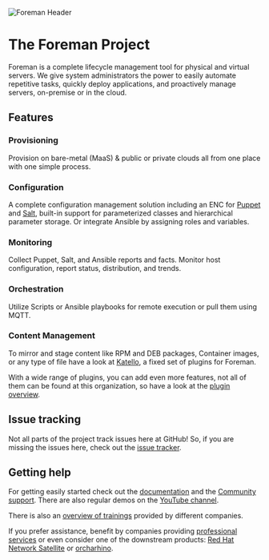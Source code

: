 ![Foreman Header](https://raw.githubusercontent.com/theforeman/.github/main/profile/foreman-header.png)

# The Foreman Project

Foreman is a complete lifecycle management tool for physical and virtual servers. We give system administrators the power to easily automate repetitive tasks, quickly deploy applications, and proactively manage servers, on-premise or in the cloud.

## Features

### Provisioning

Provision on bare-metal (MaaS) & public or private clouds all from one place with one simple process.

### Configuration

A complete configuration management solution including an ENC for [Puppet](https://www.puppet.com/docs/puppet/latest/nodes_external.html) and [Salt](https://docs.saltproject.io/en/latest/ref/tops/all/salt.tops.ext_nodes.html), built-in support for parameterized classes and hierarchical parameter storage. Or integrate Ansible by assigning roles and variables.

### Monitoring

Collect Puppet, Salt, and Ansible reports and facts. Monitor host configuration, report status, distribution, and trends.

### Orchestration

Utilize Scripts or Ansible playbooks for remote execution or pull them using MQTT.

### Content Management

To mirror and stage content like RPM and DEB packages, Container images, or any type of file have a look at [Katello](https://github.com/Katello), a fixed set of plugins for Foreman.

With a wide range of plugins, you can add even more features, not all of them can be found at this organization, so have a look at the [plugin overview](https://theforeman.github.io/foreman-plugin-overview/).

## Issue tracking

Not all parts of the project track issues here at GitHub! So, if you are missing the issues here, check out the [issue tracker](https://projects.theforeman.org/).

## Getting help

For getting easily started check out the [documentation](https://docs.theforeman.org/) and the [Community support](https://community.theforeman.org/). There are also regular demos on the [YouTube channel](https://www.youtube.com/@Foreman).

There is also an [overview of trainings](https://theforeman.org/training.html) provided by different companies.

If you prefer assistance, benefit by companies providing [professional services](https://theforeman.org/professional-services.html) or even consider one of the downstream products: [Red Hat Network Satellite](https://www.redhat.com/en/technologies/management/satellite) or [orcharhino](https://orcharhino.com/).
